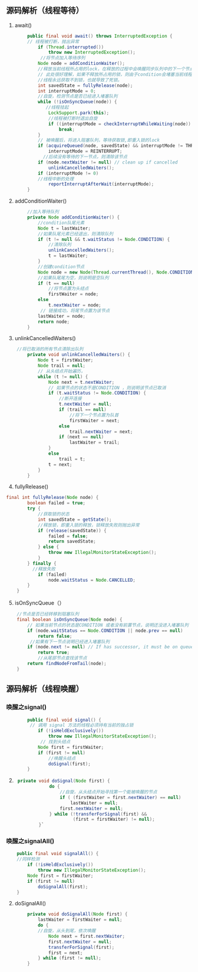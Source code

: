 ##  源码解析（线程等待）
1. await() 
```java
        public final void await() throws InterruptedException {
        // 线程被打断，抛出异常
            if (Thread.interrupted())
                throw new InterruptedException();
             //将节点加入等待序列
            Node node = addConditionWaiter();
            //释放当前线程所占用的lock，在释放的过程中会唤醒同步队列中的下一个节点
            // 此处很好理解，如果不释放所占用的锁，则由于condition会堵塞当前线程，导致，其他
            //线程永远获取不到锁，也就导致了死锁。
            int savedState = fullyRelease(node);
            int interruptMode = 0;
            //自旋，检测节点是否已经进入堵塞队列
            while (!isOnSyncQueue(node)) {
               //线程挂起
                LockSupport.park(this);
                //线程被打断时退出自旋
                if ((interruptMode = checkInterruptWhileWaiting(node)) != 0)
                    break;
            }
            // 被唤醒后，将进入阻塞队列，等待获取锁,即重入锁的lock
            if (acquireQueued(node, savedState) && interruptMode != THROW_IE)
                interruptMode = REINTERRUPT;
              //后续没有等待的下一节点，则清除该节点
            if (node.nextWaiter != null) // clean up if cancelled
                unlinkCancelledWaiters();
            if (interruptMode != 0)
            //线程中断的处理
                reportInterruptAfterWait(interruptMode);
        }

```

2. addConditionWaiter()
```java
		//加入等待队列
        private Node addConditionWaiter() {
        	//condition队尾元素
            Node t = lastWaiter;
            //如果队尾元素已经退出，则清除队列
            if (t != null && t.waitStatus != Node.CONDITION) {
            	//清除队列
                unlinkCancelledWaiters();
                t = lastWaiter;
            }
            //创建condition节点
            Node node = new Node(Thread.currentThread(), Node.CONDITION);
            //如果队尾尾为空，则说明是空队列
            if (t == null)
            	//将节点置为头结点
                firstWaiter = node;
            else
                t.nextWaiter = node;
             // 链接成功，将尾节点置为该节点
            lastWaiter = node;
            return node;
        }
```

3. unlinkCancelledWaiters()
```java
	//将已取消的所有节点清除出队列
        private void unlinkCancelledWaiters() {
            Node t = firstWaiter;
            Node trail = null;
            // 从头结点开始遍历，
            while (t != null) {
                Node next = t.nextWaiter;
                // 如果节点的状态不是CONDITION ，则说明该节点已取消
                if (t.waitStatus != Node.CONDITION) {
                	//断开连接
                    t.nextWaiter = null;
                    if (trail == null)
                    	//将下一个节点置为队首
                        firstWaiter = next;
                    else
                        trail.nextWaiter = next;
                    if (next == null)
                        lastWaiter = trail;
                }
                else
                    trail = t;
                t = next;
            }
        }
```

4. fullyRelease()
```java
final int fullyRelease(Node node) {
        boolean failed = true;
        try {
            //获取锁的状态
            int savedState = getState();
            //释放锁，即重入锁的释放，锁释放失败则抛出异常
            if (release(savedState)) {
                failed = false;
                return savedState;
            } else {
                throw new IllegalMonitorStateException();
            }
        } finally {
          //释放失败
            if (failed)
                node.waitStatus = Node.CANCELLED;
        }
    }
```

5. isOnSyncQueue（）

```java
	//节点是否已经转移到阻塞队列
    final boolean isOnSyncQueue(Node node) {
    	// 如果当前节点的状态是CONDITION 或者没有前置节点，说明还没进入堵塞队列
        if (node.waitStatus == Node.CONDITION || node.prev == null)
            return false;
         //如果有下一节点说明已经进入堵塞队列
        if (node.next != null) // If has successor, it must be on queue
            return true;
            //从尾部节点查找该节点
        return findNodeFromTail(node);
    }
```


##  源码解析（线程唤醒）
### 唤醒之signal() 
```java
        public final void signal() {
      	 // 调用 signal 方法的线程必须持有当前的独占锁
            if (!isHeldExclusively())
                throw new IllegalMonitorStateException();
             // 找到头结点
            Node first = firstWaiter;
            if (first != null)
            	//唤醒头结点
                doSignal(first);
        }
```

2. ```java
    private void doSignal(Node first) {
                do {
                	//自旋，从头结点开始寻找第一个能被唤醒的节点
                    if ( (firstWaiter = first.nextWaiter) == null)
                        lastWaiter = null;
                    first.nextWaiter = null;
                } while (!transferForSignal(first) &&
                         (first = firstWaiter) != null);
            }`
    ```
    
    


### 唤醒之signalAll() 
```java
    public final void signalAll() {
    //同样检测
        if (!isHeldExclusively())
            throw new IllegalMonitorStateException();
        Node first = firstWaiter;
        if (first != null)
            doSignalAll(first);
    }

```

2. doSignalAll()

```java
        private void doSignalAll(Node first) {
            lastWaiter = firstWaiter = null;
            do {
            //自旋，从头到尾，依次唤醒
                Node next = first.nextWaiter;
                first.nextWaiter = null;
                transferForSignal(first);
                first = next;
            } while (first != null);
        }

```